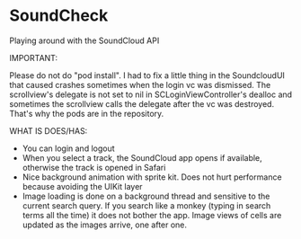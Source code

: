 SoundCheck
==========

Playing around with the SoundCloud API

IMPORTANT:

Please do not do "pod install". I had to fix a little thing in the SoundcloudUI that caused crashes sometimes when the login vc was dismissed. The scrollview's delegate is not set to nil in SCLoginViewController's dealloc and sometimes the scrollview calls the delegate after the vc was destroyed. That's why the pods are in the repository.

WHAT IS DOES/HAS:

- You can login and logout
- When you select a track, the SoundCloud app opens if available, otherwise the track is opened in Safari
- Nice background animation with sprite kit. Does not hurt performance because avoiding the UIKit layer
- Image loading is done on a background thread and sensitive to the current search query. If you search like a monkey (typing in search terms all the time) it does not bother the app. Image views of cells are updated as the images arrive, one after one.







